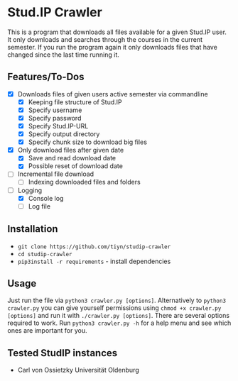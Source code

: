 # Stud.IP Crawler

This is a program that downloads all files available for a given Stud.IP user.
It only downloads and searches through the courses in the current semester.
If you run the program again it only downloads files that have changed since the last time running it.

## Features/To-Dos

- [x] Downloads files of given users active semester via commandline
    - [x] Keeping file structure of Stud.IP
    - [x] Specify username
    - [x] Specify password
    - [x] Specify Stud.IP-URL
    - [x] Specify output directory
    - [x] Specify chunk size to download big files
- [x] Only download files after given date
    - [x] Save and read download date
    - [x] Possible reset of download date
- [ ] Incremental file download
    - [ ] Indexing downloaded files and folders
- [ ] Logging
    - [x] Console log
    - [ ] Log file

## Installation

- `git clone https://github.com/tiyn/studip-crawler`
- `cd studip-crawler`
- `pip3install -r requirements` - install dependencies

## Usage

Just run the file via `python3 crawler.py [options]`.
Alternatively to `python3 crawler.py` you can give yourself permissions using `chmod +x crawler.py [options]` and
run it with `./crawler.py [options]`.
There are several options required to work.
Run `python3 crawler.py -h` for a help menu and see which ones are important for you.

## Tested StudIP instances

- Carl von Ossietzky Universität Oldenburg
